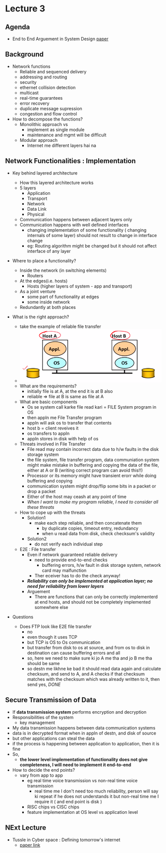 # Lecture 3

## Agenda

- End to End Arguement in System Design [paper](https://drive.google.com/file/d/1-kKDjBp_LJCr8EGgrdSt4XOX3-pIjo9m/view?usp=sharing)

## Background

- Network functions
  - Reliable and sequenced delivery
  - addressing and routing
  - security
  - ethernet collision detection
  - multicast
  - real-time guarantees
  - error recovery
  - duplicate message supression
  - congestion and flow control
- How to decompose the functions?
  - Monolithic approach vs
    - implement as single module
    - maintenance and mgmt will be difficult
  - Modular approach
    - Internet me different layers hai na

## Network Functionalities : Implementation

- Key behind layered architecture
  - How this layered architecture works
  - 5 layers
    - Application
    - Transport
    - Network
    - Data Link
    - Physical
  - Communication happens between adjacent layers only
  - Communication happens with well defined interfaces
    - changing implementation of some functionality ( changing internals of some layer) should not result to change in interface change
    - eg: Routing algorithm might be changed but it should not affect interface of any layer

- Where to place a functionality?
  - Inside the network (in switching elements)
    - Routers
  - At the edges(i.e. hosts)
    - Hosts (higher layers of system - app and transport)
  - As a joint venture
    - some part of functionality at edges
    - some inside network
  - Redundantly at both places

- What is the right approach?
  - take the example of reliable file transfer
  - ![file](fileTransfer.png)
  - What are the requirements?
    - initially file is at A, at the end it is at B  also
    - reliable => file at B is same as file at A
  - What are basic components
    - Os se system call karke file read kari = FILE System program in OS
    - then appln me File Transfer program
    - appln will ask os to transfer that contents
    - host b = client reveives it
    - os transfers to appln
    - appln stores in disk with help of os
  - Threats involved in File Transfer
    - File read may contain incorrect data due to h/w faults in the disk storage system
    - the file system, file transfer program, data communiation system might make mistake in buffering and copying the data of the file, either at A or B (writing correct program can avoid this!!)
    - Processor or its memory might have transient erorr while doing buffering and copying
    - communication system might drop/flip some bits in a packet or drop a packet
    - Either of the host may ceash at any point of time
    - *When I want to make my program reliable, I need to consider all these threats*
  - How to cope up with the threats
    - Solution1
      - make each step reliable, and then concatenate them
        - by duplicate copies, timeout entry, redundancy
        - when u read data from disk, check checksum's validity
    - Solution2
      - do not verify each individual step
  - E2E : File transfer
    - Even if network guaranteed reliable delivery
      - need to provide end-to-end checks
        - buffering errors, h/w fault in disk storage system, network card may malfunction
      - Ther eceiver has to do the check anyway!
    - ***Reliability can only be implemented at application layer; no need for reliability from lower layers***
    - Arguement
      - There are functions that can only be correctly implementerd at end hosts, and should not be completely implemented somewhere else
- Questions
  - Does FTP look like E2E file transfer
    - no
    - even though it uses TCP
    - but TCP is OS to Os communication
    - but transfer from disk to os at source, and from os to disk in destination can cause buffering errors and all
    - so, here we need to make sure ki jo A me tha and jo B me tha should be same
    - so destn me likhne ke bad it should read data again and calculate checksum, and send to A, and A checks if that checksum matches with the checksum which was already written to it, then send yes, *DONE*

## Secure Transmission of Data

- If **data transmission system** performs encryption and decryption
- Responsibilities of the system
  - key management
- My data transmission happens between data communication systems
- data is in decrypted format when in appln of destn, and disk of source
- but other applications can steal the data
- if the process is happening between application to application, then it is fine
- So,
  - **the lower level implementation of functionality does not give completeness, I will need to implement it end-to-end**
- How to decide the end points?
  - vary from app to app
    - eg real time voice transmission vs non-real time voice transmission
      - real time me I don't need too much reliability, person will say ki repeat if he does not understands it but non-real time me I require it ( and end point is disk )
    - RISC chips vs CISC chips
    - feature implementation at OS level vs application level

## NExt Lecture

- Tussle in Cyber space : Defining tomorrow's internet
  - [paper link](https://drive.google.com/file/d/1Ji5W7hJ3ZDygL4GEIgkofprPeOKwgrbT/view?usp=sharing)
